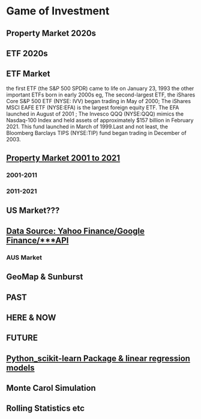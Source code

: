 # Game of Investment

## Property Market 2020s

## ETF 2020s

## ETF Market

the first ETF (the S&P 500 SPDR) came to life on January 23, 1993
 the other important ETFs born in early 2000s 
eg, The second-largest ETF, the iShares Core S&P 500 ETF (NYSE: IVV) began trading in May of 2000; The iShares MSCI EAFE ETF (NYSE:EFA) is the largest foreign equity ETF. The EFA launched in August of 2001 ; The Invesco QQQ (NYSE:QQQ) mimics the Nasdaq-100 Index and held assets of approximately $157 billion in February 2021. This fund launched in March of 1999.Last and not least, the Bloomberg Barclays TIPS (NYSE:TIP) fund began trading in December of 2003. 



## [Property Market 2001 to 2021](http://https://developer.domain.com.au/docs/latest/apis)

### 2001-2011

### 2011-2021

## US Market???

## [Data Source: Yahoo Finance/Google Finance/***API](https://pypi.org/project/yfinance/)

### AUS Market

## GeoMap & Sunburst

## PAST

## HERE & NOW

## FUTURE

## [Python_scikit-learn Package & linear regression models](https://medium.com/codex/house-price-prediction-with-machine-learning-in-python-cf9df744f7ff)

## Monte Carol Simulation

## Rolling Statistics etc

